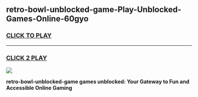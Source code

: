 
## retro-bowl-unblocked-game-Play-Unblocked-Games-Online-60gyo
<h3>
<a href="https://premium76.site?title=retro-bowl-unblocked-game&ref=25A">CLICK TO PLAY</a></h3>
<hr>

<h3>
<a href="https://premium76.site?title=retro-bowl-unblocked-game&ref=25A">CLICK 2 PLAY</a>
  
</h3>

<a href="https://premium76.site?title=retro-bowl-unblocked-game&ref=25A"><img src="https://clearcache.store/games.png"></a>


**retro-bowl-unblocked-game games unblocked: Your Gateway to Fun and Accessible Online Gaming**
